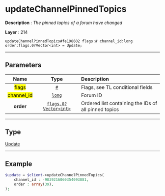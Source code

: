 # updateChannelPinnedTopics

**Description** : *The pinned topics of a forum have changed*

**Layer** : 214

```tl
updateChannelPinnedTopics#fe198602 flags:# channel_id:long order:flags.0?Vector<int> = Update;
```

---

## Parameters

| Name | Type | Description |
| :---: | :---: | :--- |
| <mark>flags</mark> | [`#`](type/#) | Flags, see TL conditional fields |
| <mark>channel_id</mark> | [`long`](type/long) | Forum ID |
| **order** | [`flags.0?Vector<int>`](type/int) | Ordered list containing the IDs of all pinned topics |

---

## Type

[Update](type/Update)

---

## Example

```php
$update = $client->updateChannelPinnedTopics(
	channel_id : -9039216060354093881,
	order : array(39),
);
```